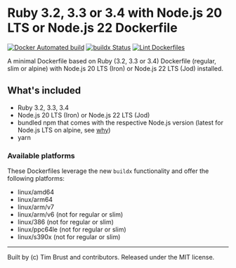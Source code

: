 # Ruby 3.2, 3.3 or 3.4 with Node.js 20 LTS or Node.js 22 Dockerfile

[![Docker Automated build](https://img.shields.io/docker/automated/timbru31/ruby-node.svg)](https://hub.docker.com/r/timbru31/ruby-node/)
[![buildx Status](https://github.com/timbru31/docker-ruby-node/workflows/buildx/badge.svg)](https://github.com/timbru31/docker-ruby-node/actions?query=workflow%3Abuildx)
[![Lint Dockerfiles](https://github.com/timbru31/docker-ruby-node/workflows/Lint%20Dockerfiles/badge.svg)](https://github.com/timbru31/docker-ruby-node/actions?query=workflow%3A%22Lint+Dockerfiles%22)

A minimal Dockerfile based on Ruby (3.2, 3.3 or 3.4) Dockerfile (regular, slim or alpine) with Node.js 20 LTS (Iron) or Node.js 22 LTS (Jod) installed.

## What's included

- Ruby 3.2, 3.3, 3.4
- Node.js 20 LTS (Iron) or Node.js 22 LTS (Jod)
- bundled npm that comes with the respective Node.js version (latest for Node.js LTS on alpine, see [why](https://gitlab.alpinelinux.org/alpine/aports/-/commit/25b10bd1a93e12a7e49fee38b0a229281ae49fb7))
- yarn

### Available platforms

These Dockerfiles leverage the new `buildx` functionality and offer the following platforms:

- linux/amd64
- linux/arm64
- linux/arm/v7
- linux/arm/v6 (not for regular or slim)
- linux/386 (not for regular or slim)
- linux/ppc64le (not for regular or slim)
- linux/s390x (not for regular or slim)

---

Built by (c) Tim Brust and contributors. Released under the MIT license.
